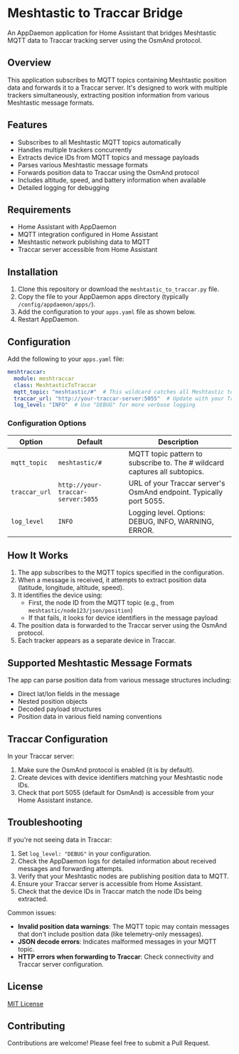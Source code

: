 # Meshtastic to Traccar Bridge

An AppDaemon application for Home Assistant that bridges Meshtastic MQTT data to Traccar tracking server using the OsmAnd protocol.

## Overview

This application subscribes to MQTT topics containing Meshtastic position data and forwards it to a Traccar server. It's designed to work with multiple trackers simultaneously, extracting position information from various Meshtastic message formats.

## Features

- Subscribes to all Meshtastic MQTT topics automatically
- Handles multiple trackers concurrently
- Extracts device IDs from MQTT topics and message payloads
- Parses various Meshtastic message formats
- Forwards position data to Traccar using the OsmAnd protocol
- Includes altitude, speed, and battery information when available
- Detailed logging for debugging

## Requirements

- Home Assistant with AppDaemon
- MQTT integration configured in Home Assistant
- Meshtastic network publishing data to MQTT
- Traccar server accessible from Home Assistant

## Installation

1. Clone this repository or download the `meshtastic_to_traccar.py` file.
2. Copy the file to your AppDaemon apps directory (typically `/config/appdaemon/apps/`).
3. Add the configuration to your `apps.yaml` file as shown below.
4. Restart AppDaemon.

## Configuration

Add the following to your `apps.yaml` file:

```yaml
meshtraccar:
  module: meshtraccar
  class: MeshtasticToTraccar
  mqtt_topic: "meshtastic/#"  # This wildcard catches all Meshtastic topics
  traccar_url: "http://your-traccar-server:5055"  # Update with your Traccar server URL
  log_level: "INFO"  # Use "DEBUG" for more verbose logging
```

### Configuration Options

| Option | Default | Description |
|--------|---------|-------------|
| `mqtt_topic` | `meshtastic/#` | MQTT topic pattern to subscribe to. The # wildcard captures all subtopics. |
| `traccar_url` | `http://your-traccar-server:5055` | URL of your Traccar server's OsmAnd endpoint. Typically port 5055. |
| `log_level` | `INFO` | Logging level. Options: DEBUG, INFO, WARNING, ERROR. |

## How It Works

1. The app subscribes to the MQTT topics specified in the configuration.
2. When a message is received, it attempts to extract position data (latitude, longitude, altitude, speed).
3. It identifies the device using:
   - First, the node ID from the MQTT topic (e.g., from `meshtastic/node123/json/position`)
   - If that fails, it looks for device identifiers in the message payload
4. The position data is forwarded to the Traccar server using the OsmAnd protocol.
5. Each tracker appears as a separate device in Traccar.

## Supported Meshtastic Message Formats

The app can parse position data from various message structures including:

- Direct lat/lon fields in the message
- Nested position objects
- Decoded payload structures
- Position data in various field naming conventions

## Traccar Configuration

In your Traccar server:

1. Make sure the OsmAnd protocol is enabled (it is by default).
2. Create devices with device identifiers matching your Meshtastic node IDs.
3. Check that port 5055 (default for OsmAnd) is accessible from your Home Assistant instance.

## Troubleshooting

If you're not seeing data in Traccar:

1. Set `log_level: "DEBUG"` in your configuration.
2. Check the AppDaemon logs for detailed information about received messages and forwarding attempts.
3. Verify that your Meshtastic nodes are publishing position data to MQTT.
4. Ensure your Traccar server is accessible from Home Assistant.
5. Check that the device IDs in Traccar match the node IDs being extracted.

Common issues:

- **Invalid position data warnings**: The MQTT topic may contain messages that don't include position data (like telemetry-only messages).
- **JSON decode errors**: Indicates malformed messages in your MQTT topic.
- **HTTP errors when forwarding to Traccar**: Check connectivity and Traccar server configuration.

## License

[MIT License](LICENSE)

## Contributing

Contributions are welcome! Please feel free to submit a Pull Request.
